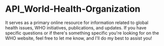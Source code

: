 # API_World-Health-Organization
It serves as a primary online resource for information related to global health issues, WHO initiatives, publications, and updates. If you have specific questions or if there's something specific you're looking for on the WHO website, feel free to let me know, and I'll do my best to assist you!
